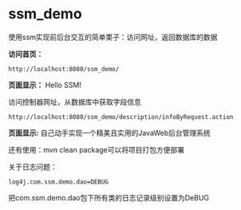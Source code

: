 # ssm_demo
使用ssm实现前后台交互的简单栗子：访问网址，返回数据库的数据

**访问首页：**
```
http://localhost:8080/ssm_demo/
```
**页面显示：**
Hello SSM!

访问控制器网址，从数据库中获取字段信息
```
http://localhost:8080/ssm_demo/description/infoByRequest.action
```
**页面显示:**
自己动手实现一个精美且实用的JavaWeb后台管理系统

还有使用：mvn clean package可以将项目打包方便部署

关于日志问题：
```
log4j.com.ssm.demo.dao=DEBUG
```
把com.ssm.demo.dao包下所有类的日志记录级别设置为DeBUG

